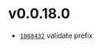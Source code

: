 # v0.0.18.0
 * [`1868432`](https://github.com/lucaspopp0/hass-updatemanager/commit/1868432) validate prefix

